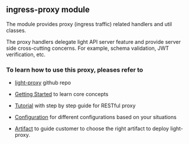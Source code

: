 ## ingress-proxy module

The module provides proxy (ingress traffic) related handlers and util classes.

The proxy handlers delegate light API server feature and provide server side cross-cutting concerns. For example, schema validation, JWT verification, etc.




### To learn how to use this proxy, pleases refer to

* [light-proxy](https://github.com/networknt/light-proxy) github repo

* [Getting Started](https://doc.networknt.com/getting-started/light-proxy/) to learn core concepts
* [Tutorial](https://doc.networknt.com/tutorial/proxy/) with step by step guide for RESTful proxy
* [Configuration](https://doc.networknt.com/service/proxy/configuration/) for different configurations based on your situations
* [Artifact](https://doc.networknt.com/service/proxy/artifact/) to guide customer to choose the right artifact to deploy light-proxy.
